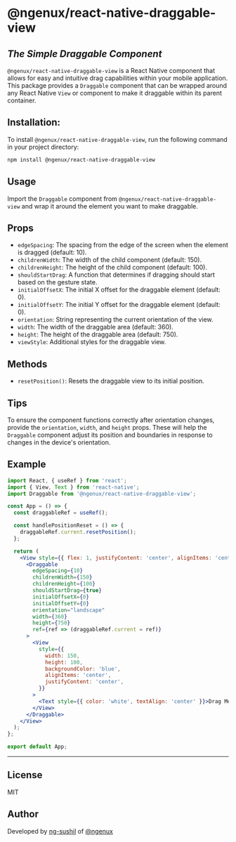 # @ngenux/react-native-draggable-view
## _The Simple Draggable Component_

`@ngenux/react-native-draggable-view` is a React Native component that allows for easy and intuitive drag capabilities within your mobile application. This package provides a `Draggable` component that can be wrapped around any React Native `View` or component to make it draggable within its parent container.

## Installation:
To install `@ngenux/react-native-draggable-view`, run the following command in your project directory:
```bash
npm install @ngenux/react-native-draggable-view
```

## Usage
Import the `Draggable` component from `@ngenux/react-native-draggable-view` and wrap it around the element you want to make draggable.

## Props
- `edgeSpacing`: The spacing from the edge of the screen when the element is dragged (default: 10).
- `childrenWidth`: The width of the child component (default: 150).
- `childrenHeight`: The height of the child component (default: 100).
- `shouldStartDrag`: A function that determines if dragging should start based on the gesture state.
- `initialOffsetX`: The initial X offset for the draggable element (default: 0).
- `initialOffsetY`: The initial Y offset for the draggable element (default: 0).
- `orientation`: String representing the current orientation of the view.
- `width`: The width of the draggable area (default: 360).
- `height`: The height of the draggable area (default: 750).
- `viewStyle`: Additional styles for the draggable view.

## Methods
- `resetPosition()`: Resets the draggable view to its initial position.

## Tips
To ensure the component functions correctly after orientation changes, provide the `orientation`, `width`, and `height` props. These will help the `Draggable` component adjust its position and boundaries in response to changes in the device's orientation.

## Example
```jsx
import React, { useRef } from 'react';
import { View, Text } from 'react-native';
import Draggable from '@ngenux/react-native-draggable-view';

const App = () => {
  const draggableRef = useRef();

  const handlePositionReset = () => {
    draggableRef.current.resetPosition();
  };

  return (
    <View style={{ flex: 1, justifyContent: 'center', alignItems: 'center' }}>
      <Draggable
        edgeSpacing={10}
        childrenWidth={150}
        childrenHeight={100}
        shouldStartDrag={true}
        initialOffsetX={0}
        initialOffsetY={0}
        orientation="landscape"
        width={360}
        height={750}
        ref={ref => (draggableRef.current = ref)}
      >
        <View
          style={{
            width: 150,
            height: 100,
            backgroundColor: 'blue',
            alignItems: 'center',
            justifyContent: 'center',
          }}
        >
          <Text style={{ color: 'white', textAlign: 'center' }}>Drag Me!</Text>
        </View>
      </Draggable>
    </View>
  );
};

export default App;

```
---
## License
MIT

## Author


Developed by [ng-sushil](https://github.com/ng-sushil) of [@ngenux](https://www.ngenux.com/)

